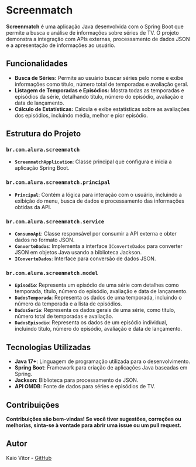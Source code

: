 # Screenmatch

**Screenmatch** é uma aplicação Java desenvolvida com o Spring Boot que permite a busca e análise de informações sobre séries de TV. O projeto demonstra a integração com APIs externas, processamento de dados JSON e a apresentação de informações ao usuário.

## Funcionalidades

- **Busca de Séries:** Permite ao usuário buscar séries pelo nome e exibe informações como título, número total de temporadas e avaliação geral.
- **Listagem de Temporadas e Episódios:** Mostra todas as temporadas e episódios da série, detalhando título, número do episódio, avaliação e data de lançamento.
- **Cálculo de Estatísticas:** Calcula e exibe estatísticas sobre as avaliações dos episódios, incluindo média, melhor e pior episódio.

## Estrutura do Projeto

### `br.com.alura.screenmatch`

- **`ScreenmatchApplication`**: Classe principal que configura e inicia a aplicação Spring Boot.

### `br.com.alura.screenmatch.principal`

- **`Principal`**: Contém a lógica para interação com o usuário, incluindo a exibição do menu, busca de dados e processamento das informações obtidas da API.

### `br.com.alura.screenmatch.service`

- **`ConsumoApi`**: Classe responsável por consumir a API externa e obter dados no formato JSON.
- **`ConverteDados`**: Implementa a interface `IConverteDados` para converter JSON em objetos Java usando a biblioteca Jackson.
- **`IConverteDados`**: Interface para conversão de dados JSON.

### `br.com.alura.screenmatch.model`

- **`Episodio`**: Representa um episódio de uma série com detalhes como temporada, título, número do episódio, avaliação e data de lançamento.
- **`DadosTemporada`**: Representa os dados de uma temporada, incluindo o número da temporada e a lista de episódios.
- **`DadosSerie`**: Representa os dados gerais de uma série, como título, número total de temporadas e avaliação.
- **`DadosEpisodio`**: Representa os dados de um episódio individual, incluindo título, número do episódio, avaliação e data de lançamento.

## Tecnologias Utilizadas

- **Java 17+**: Linguagem de programação utilizada para o desenvolvimento.
- **Spring Boot**: Framework para criação de aplicações Java baseadas em Spring.
- **Jackson**: Biblioteca para processamento de JSON.
- **API OMDB**: Fonte de dados para séries e episódios de TV.

## Contribuições
**Contribuições são bem-vindas! Se você tiver sugestões, correções ou melhorias, sinta-se à vontade para abrir uma issue ou um pull request.**

## Autor

Kaio Vitor - [GitHub](https://github.com/Kaio-0708)


